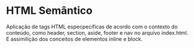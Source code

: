# HTML Semântico

Aplicação de tags HTML especpecíficas de acordo com o contexto do conteúdo, como header, section, aside, footer e nav no arquivo index.html. E assimilição dos conceitos de elementos
inline e block.
